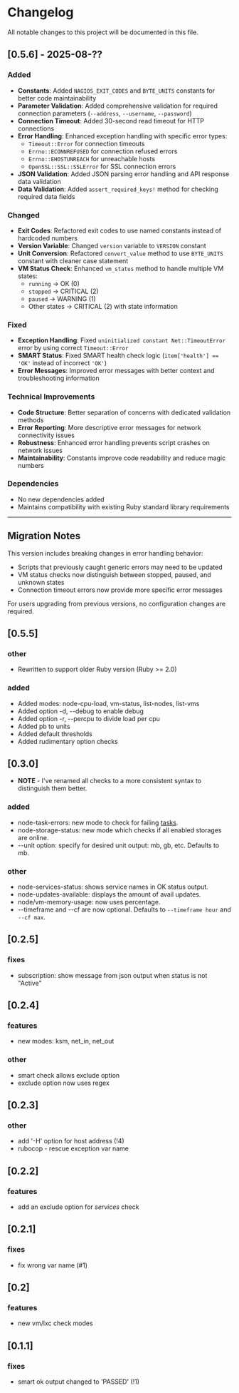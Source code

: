 # Changelog

All notable changes to this project will be documented in this file.

## [0.5.6] - 2025-08-??

### Added
- **Constants**: Added `NAGIOS_EXIT_CODES` and `BYTE_UNITS` constants for better code maintainability
- **Parameter Validation**: Added comprehensive validation for required connection parameters (`--address`, `--username`, `--password`)
- **Connection Timeout**: Added 30-second read timeout for HTTP connections
- **Error Handling**: Enhanced exception handling with specific error types:
  - `Timeout::Error` for connection timeouts
  - `Errno::ECONNREFUSED` for connection refused errors
  - `Errno::EHOSTUNREACH` for unreachable hosts
  - `OpenSSL::SSL::SSLError` for SSL connection errors
- **JSON Validation**: Added JSON parsing error handling and API response data validation
- **Data Validation**: Added `assert_required_keys!` method for checking required data fields

### Changed
- **Exit Codes**: Refactored exit codes to use named constants instead of hardcoded numbers
- **Version Variable**: Changed `version` variable to `VERSION` constant
- **Unit Conversion**: Refactored `convert_value` method to use `BYTE_UNITS` constant with cleaner case statement
- **VM Status Check**: Enhanced `vm_status` method to handle multiple VM states:
  - `running` → OK (0)
  - `stopped` → CRITICAL (2)
  - `paused` → WARNING (1)
  - Other states → CRITICAL (2) with state information

### Fixed
- **Exception Handling**: Fixed `uninitialized constant Net::TimeoutError` error by using correct `Timeout::Error`
- **SMART Status**: Fixed SMART health check logic (`item['health'] == 'OK'` instead of incorrect `'OK'`)
- **Error Messages**: Improved error messages with better context and troubleshooting information

### Technical Improvements
- **Code Structure**: Better separation of concerns with dedicated validation methods
- **Error Reporting**: More descriptive error messages for network connectivity issues
- **Robustness**: Enhanced error handling prevents script crashes on network issues
- **Maintainability**: Constants improve code readability and reduce magic numbers

### Dependencies
- No new dependencies added
- Maintains compatibility with existing Ruby standard library requirements

---

## Migration Notes

This version includes breaking changes in error handling behavior:
- Scripts that previously caught generic errors may need to be updated
- VM status checks now distinguish between stopped, paused, and unknown states
- Connection timeout errors now provide more specific error messages

For users upgrading from previous versions, no configuration changes are required.



## [0.5.5]
### other
* Rewritten to support older Ruby version (Ruby >= 2.0)

### added
* Added modes: node-cpu-load, vm-status, list-nodes, list-vms
* Added option -d, --debug to enable debug
* Added option -r, --percpu to divide load per cpu
* Added pb to units
* Added default thresholds
* Added rudimentary option checks

## [0.3.0]
* __NOTE__ - I've renamed all checks to a more consistent syntax to distinguish them better.

### added
* node-task-errors: new mode to check for failing [tasks](https://pve.proxmox.com/pve-docs/chapter-sysadmin.html#_task_history).
* node-storage-status: new mode which checks if all enabled storages are online.
* --unit option: specify for desired unit output: mb, gb, etc. Defaults to mb.

### other
* node-services-status: shows service names in OK status output.
* node-updates-available: displays the amount of avail updates.
* node/vm-memory-usage: now uses percentage.
* --timeframe and --cf are now optional. Defaults to `--timeframe hour` and `--cf max`.


## [0.2.5]
### fixes
* subscription: show message from json output when status is not "Active"


## [0.2.4]
### features
* new modes: ksm, net_in, net_out

### other
* smart check allows exclude option
* exclude option now uses regex


## [0.2.3]
### other
* add '-H' option for host address (!4)
* rubocop - rescue exception var name


## [0.2.2]
### features
* add an exclude option for _services_ check


## [0.2.1]
### fixes
* fix wrong var name (#1)


## [0.2]
### features
* new vm/lxc check modes


## [0.1.1]
### fixes
* smart ok output changed to 'PASSED' (!1)
